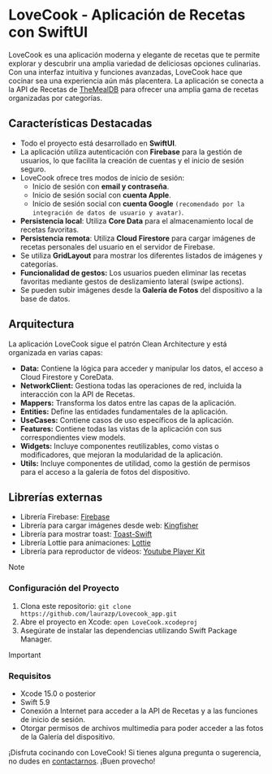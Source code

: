 # LoveCook - Aplicación de Recetas con SwiftUI

LoveCook es una aplicación moderna y elegante de recetas que te permite explorar y descubrir una amplia variedad de deliciosas opciones culinarias. Con una interfaz intuitiva y funciones avanzadas, LoveCook hace que cocinar sea una experiencia aún más placentera. La aplicación se conecta a la API de Recetas de [TheMealDB](https://www.themealdb.com/api.php) para ofrecer una amplia gama de recetas organizadas por categorías.

## Características Destacadas

- Todo el proyecto está desarrollado en **SwiftUI**.
- La aplicación utiliza autenticación con **Firebase** para la gestión de usuarios, lo que facilita la creación de cuentas y el inicio de sesión seguro.
- LoveCook ofrece tres modos de inicio de sesión:
  - Inicio de sesión con **email y contraseña**.
  - Inicio de sesión social con **cuenta Apple**.
  - Inicio de sesión social con **cuenta Google** `(recomendado por la integración de datos de usuario y avatar)`.
- **Persistencia local**: Utiliza **Core Data** para el almacenamiento local de recetas favoritas.
- **Persistencia remota**: Utiliza **Cloud Firestore** para cargar imágenes de recetas personales del usuario en el servidor de Firebase.
- Se utiliza **GridLayout** para mostrar los diferentes listados de imágenes y categorías.
- **Funcionalidad de gestos:** Los usuarios pueden eliminar las recetas favoritas mediante gestos de deslizamiento lateral (swipe actions).
- Se pueden subir imágenes desde la **Galería de Fotos** del dispositivo a la base de datos.

## Arquitectura
La aplicación LoveCook sigue el patrón Clean Architecture y está organizada en varias capas:

- **Data:** Contiene la lógica para acceder y manipular los datos, el acceso a Cloud Firestore y CoreData.
- **NetworkClient:** Gestiona todas las operaciones de red, incluida la interacción con la API de Recetas.
- **Mappers:** Transforma los datos entre las capas de la aplicación.
- **Entities:** Define las entidades fundamentales de la aplicación.
- **UseCases:** Contiene casos de uso específicos de la aplicación.
- **Features:** Contiene todas las vistas de la aplicación con sus correspondientes view models.
- **Widgets:** Incluye componentes reutilizables, como vistas o modificadores, que mejoran la modularidad de la aplicación.
- **Utils:** Incluye componentes de utilidad, como la gestión de permisos para el acceso a la galería de fotos del dispositivo.

## Librerías externas
- Librería Firebase: [Firebase](https://github.com/firebase/firebase-ios-sdk.git)
- Librería para cargar imágenes desde web: [Kingfisher](https://github.com/onevcat/Kingfisher.git)
- Librería para mostrar toast: [Toast-Swift](https://github.com/BastiaanJansen/toast-swift)
- Librería Lottie para animaciones: [Lottie](https://github.com/airbnb/lottie-spm.git)
- Librería para reproductor de vídeos: [Youtube Player Kit](https://github.com/SvenTiigi/YouTubePlayerKit.git)

> [!NOTE]
>### Configuración del Proyecto
>1. Clona este repositorio: `git clone https://github.com/laurazp/Lovecook_app.git`
>2. Abre el proyecto en Xcode: `open LoveCook.xcodeproj`
>3. Asegúrate de instalar las dependencias utilizando Swift Package Manager.

> [!IMPORTANT]
>### Requisitos
>- Xcode 15.0 o posterior
>- Swift 5.9
>- Conexión a Internet para acceder a la API de Recetas y a las funciones de inicio de sesión.
>- Otorgar permisos de archivos multimedia para poder acceder a las fotos de la Galería del dispositivo.

¡Disfruta cocinando con LoveCook! Si tienes alguna pregunta o sugerencia, no dudes en [contactarnos](mailto:luridevlabs@gmail.com). ¡Buen provecho!
